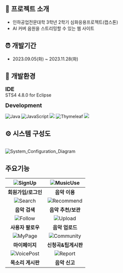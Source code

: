 ## :mag_right: 프로젝트 소개
- 인하공업전문대학 3학년 2학기 심화응용프로젝트(캡스톤)
- AI 커버 음원을 스트리밍할 수 있는 웹 사이트

## ⏰ 개발기간 
- 2023.09.05(화) ~ 2023.11.28(화)

## :hammer: 개발환경
<span style="font-size: 18px;">**IDE**</span>
<br>STS4 4.8.0 for Eclipse

<span style="font-size: 18px;">**Development**</span>


![Java](https://img.shields.io/badge/java-%23ED8B00.svg?style=for-the-badge&logo=openjdk&logoColor=white)
![JavaScript](https://img.shields.io/badge/javascript-%23323330.svg?style=for-the-badge&logo=javascript&logoColor=%23F7DF1E)
<img src="https://img.shields.io/badge/springboot-6DB33F?style=for-the-badge&logo=springboot&logoColor=white">
![Thymeleaf](https://img.shields.io/badge/Thymeleaf-%23005C0F.svg?style=for-the-badge&logo=Thymeleaf&logoColor=white)
<img src="https://img.shields.io/badge/mysql-4479A1?style=for-the-badge&logo=mysql&logoColor=white"> 


## ⚙ 시스템 구성도
<br>![System_Configuration_Diagram](https://github.com/Evon99/CapStone/assets/116507716/0df8733c-97a2-462a-a3ce-be2be4bde659)


## 주요기능 
| ![SignUp](https://github.com/Evon99/CapStone/assets/116507716/b1999166-7cdd-465f-97ee-331cd83c04a1)| ![MusicUse](https://github.com/Evon99/CapStone/assets/116507716/cce23889-3e9c-4a7c-9bbc-337d67d3b809)|
| :----: | :----: | 
|**회원가입/로그인**|**음악 이용**|
|![Search](https://github.com/Evon99/CapStone/assets/116507716/0413f6f6-217d-475d-a3dd-2c5d5f447ba7)|![Recommend](https://github.com/Evon99/CapStone/assets/116507716/0e063b95-dddf-4d69-b82b-01c0236b0ca1)|
|**음악 검색**|**음악 추천/보관**|
|![Follow](https://github.com/Evon99/CapStone/assets/116507716/070143ee-f778-43a1-8aab-ee81b5856228)|![Upload](https://github.com/Evon99/CapStone/assets/116507716/ae556cfe-63b4-4ea0-b82d-a29e06454367)|
|**사용자 팔로우**|**음악 업로드**|
|![MyPage](https://github.com/Evon99/CapStone/assets/116507716/24f765ca-87aa-4251-b9b6-1feffe7ddf6d)|![Community](https://github.com/Evon99/CapStone/assets/116507716/2cc9075e-2896-4a72-ac00-1e4871e92b5b)|
|**마이페이지**|**신청곡&팁게시판**|
|![VoicePost](https://github.com/Evon99/CapStone/assets/116507716/7b73d9cd-7ec6-4d69-a5be-e6b25a24f0bf)|![Report](https://github.com/Evon99/CapStone/assets/116507716/6dd08608-73e4-4632-8ee5-2349ae505596)|
|**목소리 게시판**|**음악 신고**|
